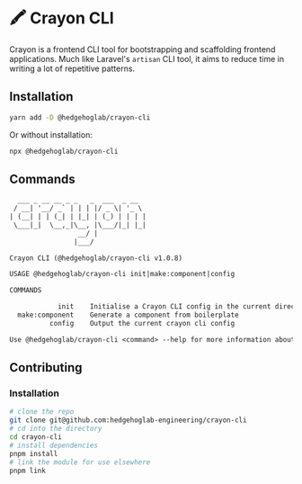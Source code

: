 # 🖍 Crayon CLI

Crayon is a frontend CLI tool for bootstrapping and scaffolding frontend applications. Much like Laravel's `artisan` CLI tool, it aims to reduce time in writing a lot of repetitive patterns.

## Installation

```bash
yarn add -D @hedgehoglab/crayon-cli
```

Or without installation:

```bash
npx @hedgehoglab/crayon-cli
```

## Commands

```txt
  ___ _ __ __ _ _   _  ___  _ __
 / __| '__/ _` | | | |/ _ \| '_ \
| (__| | | (_| | |_| | (_) | | | |
 \___|_|  \__,_|\__, |\___/|_| |_|
                 __/ |
                |___/

Crayon CLI (@hedgehoglab/crayon-cli v1.0.8)

USAGE @hedgehoglab/crayon-cli init|make:component|config

COMMANDS

            init    Initialise a Crayon CLI config in the current directory
  make:component    Generate a component from boilerplate                  
          config    Output the current crayon cli config                   

Use @hedgehoglab/crayon-cli <command> --help for more information about a command.

```

## Contributing

### Installation

```bash
# clone the repo
git clone git@github.com:hedgehoglab-engineering/crayon-cli
# cd into the directory
cd crayon-cli
# install dependencies
pnpm install
# link the module for use elsewhere
pnpm link
```
